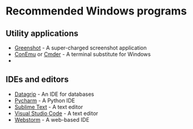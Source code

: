 # Recommended Windows programs

## Utility applications

- [Greenshot]() - A super-charged screenshot application
- [ConEmu]() or [Cmder]() - A terminal substitute for Windows
- 

## IDEs and editors

- [Datagrip]() - An IDE for databases
- [Pycharm]() - A Python IDE
- [Sublime Text]() - A text editor
- [Visual Studio Code]() - A text editor
- [Webstorm]() - A web-based IDE